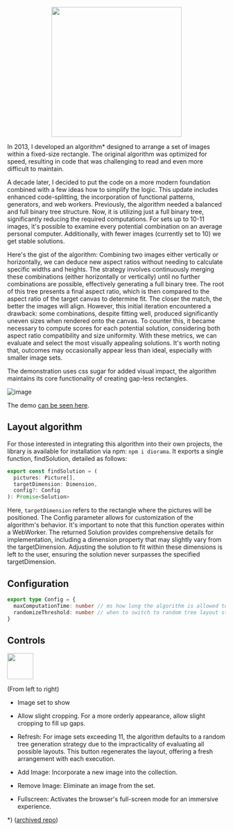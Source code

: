
<p align="center">
<img  src="https://github.com/mendrik/diorama-2023/assets/160805/e63a65e2-495f-431d-8b03-4af5ed0abf3d" width="300" heigh="auto">
</p>

In 2013, I developed an algorithm* designed to arrange a set of images within a fixed-size rectangle. The original algorithm was optimized for speed, resulting in code that was challenging to read and even more difficult to maintain.

A decade later, I decided to put the code on a more modern foundation combined with a few ideas how to simplify the logic. This update includes enhanced code-splitting, the incorporation of functional patterns, generators, and web workers. Previously, the algorithm needed a balanced and full binary tree structure. Now, it is utilizing just a full binary tree, significantly reducing the required computations. For sets up to 10-11 images, it's possible to examine every potential combination on an average personal computer. Additionally, with fewer images (currently set to 10) we get stable solutions.

Here's the gist of the algorithm: Combining two images either vertically or horizontally, we can deduce new aspect ratios without needing to calculate specific widths and heights. The strategy involves continuously merging these combinations (either horizontally or vertically) until no further combinations are possible, effectively generating a full binary tree. The root of this tree presents a final aspect ratio, which is then compared to the aspect ratio of the target canvas to determine fit. The closer the match, the better the images will align. However, this initial iteration encountered a drawback: some combinations, despite fitting well, produced significantly uneven sizes when rendered onto the canvas. To counter this, it became necessary to compute scores for each potential solution, considering both aspect ratio compatibility and size uniformity. With these metrics, we can evaluate and select the most visually appealing solutions. It's worth noting that, outcomes may occasionally appear less than ideal, especially with smaller image sets.

The demonstration uses css sugar for added visual impact, the algorithm maintains its core functionality of creating gap-less rectangles.

![image](https://github.com/user-attachments/assets/2aa2e0fb-cfce-4e40-ae16-ffcffe9237b9)

The demo [can be seen here](https://mendrik.github.io/diorama-2023/). 

## Layout algorithm

For those interested in integrating this algorithm into their own projects, the library is available for installation via npm: `npm i diorama`. It exports a single function, findSolution, detailed as follows:

```typescript
export const findSolution = (
  pictures: Picture[],
  targetDimension: Dimension,
  config?: Config
): Promise<Solution>
```

Here, `targetDimension` refers to the rectangle where the pictures will be positioned. The Config parameter allows for customization of the algorithm's behavior. It's important to note that this function operates within a WebWorker. The returned Solution provides comprehensive details for implementation, including a dimension property that may slightly vary from the targetDimension. Adjusting the solution to fit within these dimensions is left to the user, ensuring the solution never surpasses the specified targetDimension.

## Configuration

```typescript
export type Config = {
  maxComputationTime: number // ms how long the algorithm is allowed to search for a good solution, default 300ms
  randomizeThreshold: number // when to switch to random tree layout strategy
}
```

## Controls

<img src="https://github.com/user-attachments/assets/8a075a1a-f5b5-401c-9344-b2ca8d25deb2" height="60"/>

(From left to right)

- Image set to show

- Allow slight cropping. For a more orderly appearance, allow slight cropping to fill up gaps.

- Refresh: For image sets exceeding 11, the algorithm defaults to a random tree generation strategy due to the impracticality of evaluating all possible layouts. This button regenerates the layout, offering a fresh arrangement with each execution.

- Add Image: Incorporate a new image into the collection.

- Remove Image: Eliminate an image from the set.

- Fullscreen: Activates the browser's full-screen mode for an immersive experience.


*) ([archived repo](https://github.com/mendrik/diorama))
